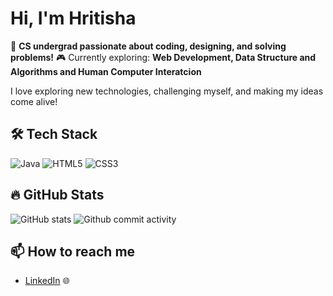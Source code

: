 # Hi, I'm Hritisha 

🚀 **CS undergrad passionate about coding, designing, and solving problems!**
🎮 Currently exploring: **Web Development, Data Structure and Algorithms and Human Computer Interatcion**  

I love exploring new technologies, challenging myself, and making my ideas come alive! 

## 🛠 Tech Stack
![Java](https://img.shields.io/badge/Java-007396?style=for-the-badge&logo=java&logoColor=white)
![HTML5](https://img.shields.io/badge/HTML5-E34F26?style=for-the-badge&logo=html5&logoColor=white)
![CSS3](https://img.shields.io/badge/CSS3-1572B6?style=for-the-badge&logo=css3&logoColor=white)

## 🔥 GitHub Stats
![GitHub stats](https://github-readme-stats.vercel.app/api?username=Hritisha&show_icons=true&theme=radical)
![Github commit activity](https://img.shields.io/github/commit-activity/:interval/:user/:repo)

## 📫 How to reach me
- [LinkedIn](https://www.linkedin.com/in/hritisha-choudhury/) 🌐

